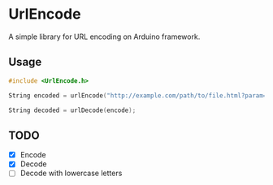 # UrlEncode

A simple library for URL encoding on Arduino framework.

## Usage

```cpp
#include <UrlEncode.h>

String encoded = urlEncode("http://example.com/path/to/file.html?param=value&param2=value2");

String decoded = urlDecode(encode);
```

## TODO

- [X] Encode
- [X] Decode
- [ ] Decode with lowercase letters
